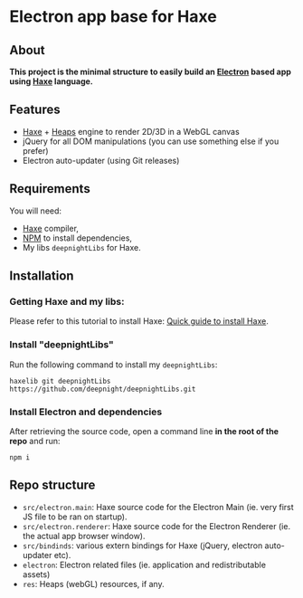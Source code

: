 # Electron app base for Haxe

## About

**This project is the minimal structure to easily build an [Electron](https://www.electronjs.org/) based app using [Haxe](https://haxe.org) language.**

## Features
 - [Haxe](https://haxe.org) + [Heaps](https://heaps.io) engine to render 2D/3D in a WebGL canvas
 - jQuery for all DOM manipulations (you can use something else if you prefer)
 - Electron auto-updater (using Git releases)

## Requirements

You will need:
 - [Haxe](https://haxe.org) compiler,
 - [NPM](https://www.npmjs.com/) to install dependencies,
 - My libs `deepnightLibs` for Haxe.

## Installation

### Getting Haxe and my libs:

Please refer to this tutorial to install Haxe: [Quick guide to install Haxe](https://deepnight.net/tutorial/a-quick-guide-to-installing-haxe/).

### Install "deepnightLibs"

Run the following command to install my `deepnightLibs`:
```
haxelib git deepnightLibs https://github.com/deepnight/deepnightLibs.git
```

### Install Electron and dependencies

After retrieving the source code, open a command line **in the root of the repo** and run:

```
npm i
```

## Repo structure
- `src/electron.main`: Haxe source code for the Electron Main (ie. very first JS file to be ran on startup).
- `src/electron.renderer`: Haxe source code for the Electron Renderer (ie. the actual app browser window).
- `src/bindinds`: various extern bindings for Haxe (jQuery, electron auto-updater etc).
- `electron`: Electron related files (ie. application and redistributable assets)
- `res`: Heaps (webGL) resources, if any.